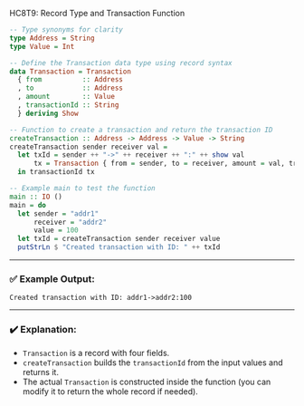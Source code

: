 HC8T9: Record Type and Transaction Function

```haskell
-- Type synonyms for clarity
type Address = String
type Value = Int

-- Define the Transaction data type using record syntax
data Transaction = Transaction
  { from          :: Address
  , to            :: Address
  , amount        :: Value
  , transactionId :: String
  } deriving Show

-- Function to create a transaction and return the transaction ID
createTransaction :: Address -> Address -> Value -> String
createTransaction sender receiver val =
  let txId = sender ++ "->" ++ receiver ++ ":" ++ show val
      tx = Transaction { from = sender, to = receiver, amount = val, transactionId = txId }
  in transactionId tx

-- Example main to test the function
main :: IO ()
main = do
  let sender = "addr1"
      receiver = "addr2"
      value = 100
  let txId = createTransaction sender receiver value
  putStrLn $ "Created transaction with ID: " ++ txId
```

---

### ✅ Example Output:

```
Created transaction with ID: addr1->addr2:100
```

---

### ✔️ Explanation:

* `Transaction` is a record with four fields.
* `createTransaction` builds the `transactionId` from the input values and returns it.
* The actual `Transaction` is constructed inside the function (you can modify it to return the whole record if needed).
